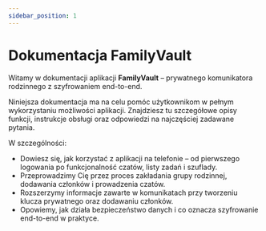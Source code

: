 ```yaml
---
sidebar_position: 1
---
```


# Dokumentacja FamilyVault

Witamy w dokumentacji aplikacji **FamilyVault** – prywatnego komunikatora rodzinnego z szyfrowaniem end-to-end.

Niniejsza dokumentacja ma na celu pomóc użytkownikom w pełnym wykorzystaniu możliwości aplikacji. Znajdziesz tu szczegółowe opisy funkcji, instrukcje obsługi oraz odpowiedzi na najczęściej zadawane pytania.

W szczególności:

- Dowiesz się, jak korzystać z aplikacji na telefonie – od pierwszego logowania po funkcjonalność czatów, listy zadań i szuflady.
- Przeprowadzimy Cię przez proces zakładania grupy rodzinnej, dodawania członków i prowadzenia czatów.
- Rozszerzymy informacje zawarte w komunikatach przy tworzeniu klucza prywatnego oraz dodawaniu członków.
- Opowiemy, jak działa bezpieczeństwo danych i co oznacza szyfrowanie end-to-end w praktyce.